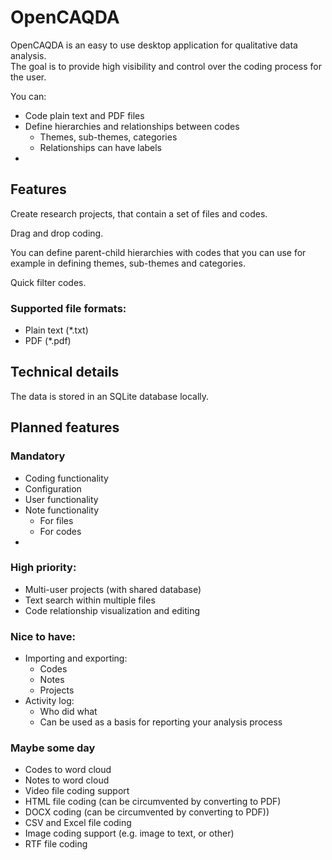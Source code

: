# OpenCAQDA

OpenCAQDA is an easy to use desktop application for qualitative data analysis.  
The goal is to provide high visibility and control over the coding process for the user.

You can:

- Code plain text and PDF files
- Define hierarchies and relationships between codes
    - Themes, sub-themes, categories
    - Relationships can have labels
-

## Features

Create research projects, that contain a set of files and codes.

Drag and drop coding.

You can define parent-child hierarchies with codes that you can use for
example in defining themes, sub-themes and categories.

Quick filter codes.

### Supported file formats:

- Plain text (*.txt)
- PDF (*.pdf)

## Technical details

The data is stored in an SQLite database locally.

## Planned features

### Mandatory

- Coding functionality
- Configuration
- User functionality
- Note functionality
    - For files
    - For codes
-

### High priority:

- Multi-user projects (with shared database)
- Text search within multiple files
- Code relationship visualization and editing

### Nice to have:

- Importing and exporting:
    - Codes
    - Notes
    - Projects
- Activity log:
    - Who did what
    - Can be used as a basis for reporting your analysis process

### Maybe some day

- Codes to word cloud
- Notes to word cloud
- Video file coding support
- HTML file coding (can be circumvented by converting to PDF)
- DOCX coding (can be circumvented by converting to PDF))
- CSV and Excel file coding
- Image coding support (e.g. image to text, or other)
- RTF file coding
